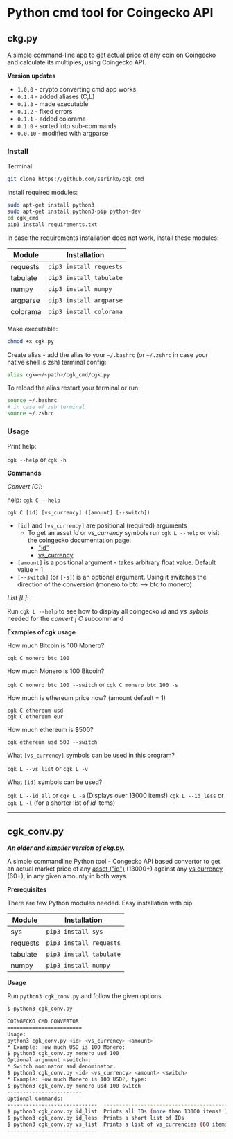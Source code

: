 # Python cmd tool for Coingecko API

## ckg.py

A simple command-line app to get actual price of any coin on Coingecko and calculate its multiples, using Coingecko API.

**Version updates** 

- `1.0.0` - crypto converting cmd app works
- `0.1.4` - added aliases (C,L)
- `0.1.3` - made executable
- `0.1.2` - fixed errors
- `0.1.1` - added colorama
- `0.1.0` - sorted into sub-commands
- `0.0.10` - modified with argparse

### Install

Terminal:
```sh
git clone https://github.com/serinko/cgk_cmd
```
Install required modules:

```sh
sudo apt-get install python3
sudo apt-get install python3-pip python-dev
cd cgk_cmd
pip3 install requirements.txt
```

In case the requirements installation does not work, install these modules:

| Module | Installation |
| --- | --- |
| requests | `pip3 install requests` |
| tabulate | `pip3 install tabulate` |
| numpy | `pip3 install numpy` |
| argparse | `pip3 install argparse` |
| colorama | `pip3 install colorama` |

Make executable:

```sh
chmod +x cgk.py
```

Create alias - add the alias to your `~/.bashrc` (or `~/.zshrc` in case your native shell is zsh) terminal config:

```sh
alias cgk=~/<path>/cgk_cmd/cgk.py
```

To reload the alias restart your terminal or run:
```sh
source ~/.bashrc
# in case of zsh terminal
source ~/.zshrc
```

### Usage

Print help:

`cgk --help` or `cgk -h`

**Commands**

*Convert [C]*:

help: `cgk C --help`

`cgk C [id] [vs_currency] ([amount] [--switch])`

* `[id]` and `[vs_currency]` are positional (required) arguments
    * To get an asset *id* or *vs_currency* symbols run `cgk L --help` or visit the coingecko documentation page:
        - ["id"](https://api.coingecko.com/api/v3/coins/list)
        - [vs_currency](https://api.coingecko.com/api/v3/simple/supported_vs_currencies)
* `[amount]` is a positional argument - takes arbitrary float value. Default value = 1
* `[--switch]` (or `[-s]`) is an optional argument. Using it switches the direction of the conversion (monero to btc --> btc to monero)

*List [L]*:

Run `cgk L --help` to see how to display all coingecko *id* and *vs_sybols* needed for the *convert | C* subcommand
    
**Examples of cgk usage**

How much Bitcoin is 100 Monero?

`cgk C monero btc 100`

How much Monero is 100 Bitcoin?

`cgk C monero btc 100 --switch` or `cgk C monero btc 100 -s`

How much is ethereum price now? (amount default = 1)
```
cgk C ethereum usd
cgk C ethereum eur
```

How much ethereum is $500?

`cgk ethereum usd 500 --switch`

What `[vs_currency]` symbols can be used in this program?

`cgk L --vs_list` or `cgk L -v`

What `[id]` symbols can be used?

`cgk L --id_all` or `cgk L -a` (Displays over 13000 items!)
`cgk L --id_less` or `cgk L -l` (for a shorter list of *id* items) 


---

## cgk_conv.py

***An older and simplier version of ckg.py.***

A simple commandline Python tool - Congecko API based convertor to get an actual market price of any [asset ("id")](https://api.coingecko.com/api/v3/coins/list) (13000+) against any [vs currency](https://api.coingecko.com/api/v3/simple/supported_vs_currencies) (60+), in any given amounty in both ways. 

**Prerequisites**

There are few Python modules needed. Easy installation with pip.

| Module | Installation |
| --- | --- |
| sys | `pip3 install sys` |
| requests | `pip3 install requests` |
| tabulate | `pip3 install tabulate` |
| numpy | `pip3 install numpy` |

**Usage**

Run `python3 cgk_conv.py` and follow the given options.

```bash
$ python3 cgk_conv.py        

COINGECKO CMD CONVERTOR
========================
Usage: 
python3 cgk_conv.py <id> <vs_currency> <amount>
* Example: How much USD is 100 Monero:
$ python3 cgk_conv.py monero usd 100
Optional argument <switch>:
* Switch nominator and denominator.
$ python3 cgk_conv.py <id> <vs_currency> <amount> <switch>
* Example: How much Monero is 100 USD?, type:
$ python3 cgk_conv.py monero usd 100 switch
------------------------
Optional Commands:
-----------------------------  -----------------------------------------
$ python3 cgk_conv.py id_list  Prints all IDs (more than 13000 items!!)
$ python3 cgk_conv.py id_less  Prints a short list of IDs
$ python3 cgk_conv.py vs_list  Prints a list of vs_currencies (60 items)
-----------------------------  -----------------------------------------
```
